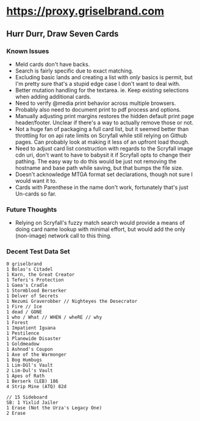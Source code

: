 # https://proxy.griselbrand.com

## Hurr Durr, Draw Seven Cards

### Known Issues

- Meld cards don't have backs.
- Search is fairly specific due to exact matching.
- Excluding basic lands and creating a list with _only_ basics is permit, but I'm pretty sure that's a stupid edge case I don't want to deal with.
- Better mutation handling for the textarea. ie. Keep existing selections when adding additional cards.
- Need to verify @media print behavior across multiple browsers.
- Probably also need to document print to pdf process and options.
- Manually adjusting print margins restores the hidden default print page header/footer. Unclear if there's a way to actually remove those or not.
- Not a huge fan of packaging a full card list, but it seemed better than throttling for on api rate limits on Scryfall while still relying on Github pages. Can probably look at making it less of an upfront load though.
- Need to adjust card list construction with regards to the Scryfall image cdn uri, don't want to have to babysit it if Scryfall opts to change their pathing. The easy way to do this would be just not removing the hostname and base path while saving, but that bumps the file size.
- Doesn't acknowledge MTGA format set declarations, though not sure I would want it to.
- Cards with Parenthese in the name don't work, fortunately that's just Un-cards so far.

### Future Thoughts

- Relying on Scryfall's fuzzy match search would provide a means of doing card name lookup with minimal effort, but would add the only (non-image) network call to this thing.

### Decent Test Data Set

```none
0 griselbrand
1 Bolas's Citadel
1 Karn, the Great Creator
1 Teferi's Protection
1 Gaea's Cradle
1 Stormblood Berserker
1 Delver of Secrets
1 Nezumi Graverobber // Nighteyes the Desecrator
1 Fire // Ice
1 dead / GONE
1 who / What // WHEN / wheRE // why
1 Forest
1 Impatient Iguana
1 Pestilence
1 Planewide Disaster
1 Goldmeadow
1 Ashnod's Coupon
1 Axe of the Warmonger
1 Bog Humbugs
1 Lim-Dûl's Vault
2 Lim-Dul's Vault
1 Apes of Rath
1 Berserk (LEB) 186
4 Strip Mine (ATQ) 82d

// 15 Sideboard
SB: 1 Yixlid Jailer
1 Erase (Not the Urza's Legacy One)
2 Erase
```

